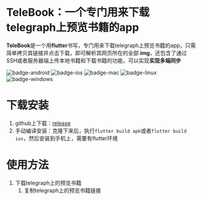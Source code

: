 # TeleBook：一个专门用来下载telegraph上预览书籍的app

**TeleBook**是一个用**flutter**书写，专门用来下载telegraph上预览书籍的app，只需简单拷贝其链接并点击下载，即可解析其网页所在的全部
**img**，还包含了通过SSH或者服务器端上传本地书籍和下载书籍的功能，可以实现**实现多端同步**

![badge-android](http://img.shields.io/badge/platform-android-6EDB8D.svg?style=flat)
![badge-ios](http://img.shields.io/badge/platform-ios-CDCDCD.svg?style=flat)
![badge-mac](http://img.shields.io/badge/platform-macos-111111.svg?style=flat)
![badge-linux](http://img.shields.io/badge/platform-linux-2D3F6C.svg?style=flat)
![badge-windows](http://img.shields.io/badge/platform-windows-4D76CD.svg?style=flat)

# 下载安装

1. github上下载：[release](https://github.com/dorkytiger/TeleBook/releases)
2. 手动编译安装：克隆下来后，执行`flutter build apk`或者`flutter build ios`，然后安装到手机上，需要有flutter环境


# 使用方法

1. 下载telegraph上的预览书籍
    1. 复制telegraph上的预览书籍链接




